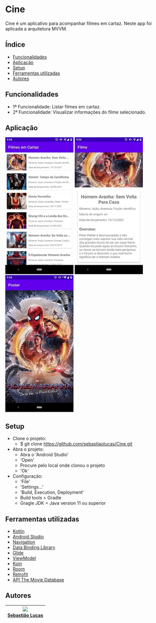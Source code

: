 # Cine

Cine é um aplicativo para acompanhar filmes em cartaz. Neste app foi aplicada a arquitetura MVVM.

## Índice

* [Funcionalidades](#funcionalidades)
* [Aplicação](#aplicação)
* [Setup](#setup)
* [Ferramentas utilizadas](#ferramentas-utilizadas)
* [Autores](#autores)

## Funcionalidades

- 1ª Funcionalidade: Listar filmes em cartaz.
- 2ª Funcionalidade: Visualizar informações do filme selecionado.

## Aplicação

![Screen 1](screen1.jpg "tela de filmes em cartaz")
![Screen 2](screen2.jpg "tela de detalhes do filme")
![Screen 3](screen3.jpg "tela com o poster aberto")

## Setup

- Clone o projeto:
    - $ git clone https://github.com/sebastiaolucas/Cine.git
- Abra o projeto:
    - Abra o 'Android Studio'
    - 'Open'
    - Procure pelo local onde clonou o projeto
    - 'Ok'
- Configuração:
    - 'File'
    - 'Settings...'
    - 'Build, Execution, Deployment'
    - Build tools > Gradle
    - Gragle JDK = Java version 11 ou superior

## Ferramentas utilizadas

- [Kotlin](https://kotlinlang.org/)
- [Android Studio](https://developer.android.com/studio)
- [Navigation](https://developer.android.com/guide/navigation)
- [Data Binding Library](https://developer.android.com/topic/libraries/data-binding?hl=pt-br)
- [Glide](https://bumptech.github.io/glide/)
- [ViewModel](https://developer.android.com/topic/libraries/architecture/viewmodel?hl=pt-br)
- [Koin](https://insert-koin.io/)
- [Room](https://developer.android.com/jetpack/androidx/releases/room)
- [Retrofit](https://square.github.io/retrofit/)
- [API The Movie Database](https://developers.themoviedb.org/3)

## Autores

| [<img src="https://avatars.githubusercontent.com/u/31110033?v=4" width=115><br>Sebastião Lucas](https://github.com/sebastiaolucas) | 
|:---:
